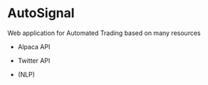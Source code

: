 # AutoSignal

Web application for Automated Trading based on many resources

- Alpaca API

- Twitter API

- (NLP)